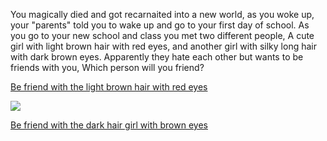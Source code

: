 You magically died and got recarnaited into a new world, as you woke up, your "parents" told you to wake up and go to your first day of school. As you go to your new school and class you met two different people,
A cute girl with light brown hair with red eyes, and another girl with silky long hair with dark brown eyes. Apparently they hate each other but wants to be friends with you, Which person will you friend?

[Be friend with the light brown hair with red eyes](ayanami1/befriend.md)

![](https://i.pinimg.com/originals/df/f1/f2/dff1f29918df6c72bc30561c482533d6.png)

[Be friend with the dark hair girl with brown eyes]()